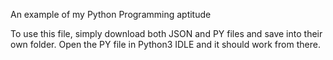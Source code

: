An example of my Python Programming aptitude

To use this file, simply download both JSON and PY files and save into their own folder. Open the PY file in Python3 IDLE and it should work from there.
